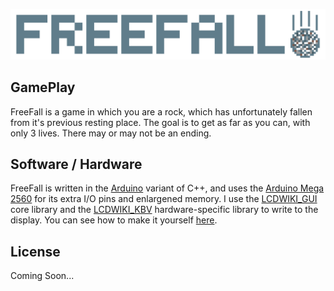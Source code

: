 [![FreeFall Logo](../pixil-frame-0.png "FreeFall")](https://shortsking.github.io/FreeFall)
## GamePlay

FreeFall is a game in which you are a rock, which has unfortunately fallen from it's previous resting place. 
The goal is to get as far as you can, with only 3 lives.
There may or may not be an ending. 

## Software / Hardware

FreeFall is written in the [Arduino](https://arduino.cc) variant of C++, and uses the [Arduino Mega 2560](https://store.arduino.cc/products/arduino-mega-2560-rev3) 
for its extra I/O pins and enlargened memory. 
I use the [LCDWIKI_GUI](https://github.com/lcdwiki/LCDWIKI_gui) core library and the [LCDWIKI_KBV](https://github.com/lcdwiki/LCDWIKI_kbv) hardware-specific library 
to write to the display. 
You can see how to make it yourself [here](/installation). 

## License

Coming Soon...
